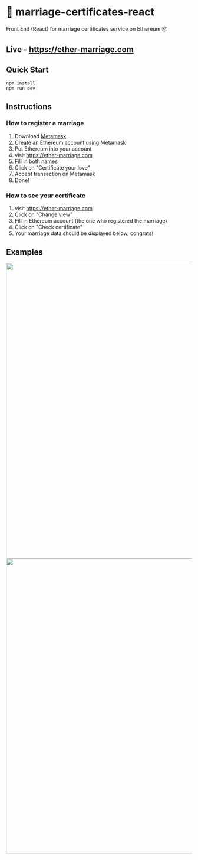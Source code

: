 # 💍 marriage-certificates-react
Front End (React) for marriage certificates service on Ethereum 📦

## Live - https://ether-marriage.com

## Quick Start
```
npm install
npm run dev
```

## Instructions

### How to register a marriage

1) Download [Metamask](https://forestry.io/)
2) Create an Ethereum account using Metamask 
3) Put Ethereum into your account
4) visit https://ether-marriage.com
5) Fill in both names
6) Click on "Certificate your love"
7) Accept transaction on Metamask
8) Done!

### How to see your certificate

1) visit https://ether-marriage.com
2) Click on "Change view"
3) Fill in Ethereum account (the one who registered the marriage)
4) Click on "Check certificate"
5) Your marriage data should be displayed below, congrats!

## Examples

<img src="https://github.com/AlberErre/weddings-react/blob/master/images/example-certificates-view.png" width=800 />

<img src="https://github.com/AlberErre/weddings-react/blob/master/images/example-register-view.png" width=800 />
